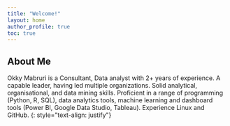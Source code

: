 ```yaml
---
title: "Welcome!"
layout: home
author_profile: true
toc: true
---
```


## About Me

Okky Mabruri is a Consultant, Data analyst with 2+ years of experience. A capable leader, having led multiple organizations. Solid analytical, organisational, and data mining skills. Proficient in a range of programming (Python, R, SQL), data analytics tools, machine learning and dashboard tools (Power BI, Google Data Studio, Tableau). Experience Linux and GitHub.
{: style="text-align: justify"}

<br />
